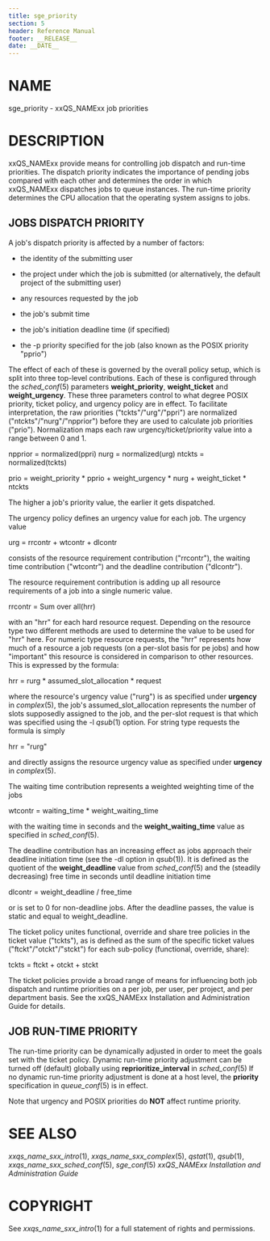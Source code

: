```yaml
---
title: sge_priority
section: 5
header: Reference Manual
footer: __RELEASE__
date: __DATE__
---
```


# NAME

sge_priority - xxQS_NAMExx job priorities

# DESCRIPTION

xxQS_NAMExx provide means for controlling job dispatch and run-time
priorities. The dispatch priority indicates the importance of pending
jobs compared with each other and determines the order in which
xxQS_NAMExx dispatches jobs to queue instances. The run-time priority
determines the CPU allocation that the operating system assigns to jobs.

## **JOBS DISPATCH PRIORITY**

A job's dispatch priority is affected by a number of factors:

-   the identity of the submitting user

-   the project under which the job is submitted (or alternatively, the
    default project of the submitting user)

-   any resources requested by the job

-   the job's submit time

-   the job's initiation deadline time (if specified)

-   the -p priority specified for the job (also known as the POSIX
    priority "pprio")

The effect of each of these is governed by the overall policy setup,
which is split into three top-level contributions. Each of these is
configured through the *sched_conf*(5) parameters **weight_priority**,
**weight_ticket** and **weight_urgency**. These three parameters control
to what degree POSIX priority, ticket policy, and urgency policy are in
effect. To facilitate interpretation, the raw priorities
("tckts"/"urg"/"ppri") are normalized ("ntckts"/"nurg"/"npprior") before
they are used to calculate job priorities ("prio"). Normalization maps
each raw urgency/ticket/priority value into a range between 0 and 1.

npprior = normalized(ppri) nurg = normalized(urg) ntckts =
normalized(tckts)

prio = weight_priority \* pprio + weight_urgency \* nurg + weight_ticket
\* ntckts

The higher a job's priority value, the earlier it gets dispatched.

The urgency policy defines an urgency value for each job. The urgency
value

urg = rrcontr + wtcontr + dlcontr

consists of the resource requirement contribution ("rrcontr"), the
waiting time contribution ("wtcontr") and the deadline contribution
("dlcontr").

The resource requirement contribution is adding up all resource
requirements of a job into a single numeric value.

rrcontr = Sum over all(hrr)

with an "hrr" for each hard resource request. Depending on the resource
type two different methods are used to determine the value to be used
for "hrr" here. For numeric type resource requests, the "hrr" represents
how much of a resource a job requests (on a per-slot basis for pe jobs)
and how "important" this resource is considered in comparison to other
resources. This is expressed by the formula:

hrr = rurg \* assumed_slot_allocation \* request

where the resource's urgency value ("rurg") is as specified under
**urgency** in *complex*(5), the job's assumed_slot_allocation
represents the number of slots supposedly assigned to the job, and the
per-slot request is that which was specified using the -l *qsub*(1)
option. For string type requests the formula is simply

hrr = "rurg"

and directly assigns the resource urgency value as specified under
**urgency** in *complex*(5).

The waiting time contribution represents a weighted weighting time of
the jobs

wtcontr = waiting_time \* weight_waiting_time

with the waiting time in seconds and the **weight_waiting_time** value
as specified in *sched_conf*(5).

The deadline contribution has an increasing effect as jobs approach
their deadline initiation time (see the -dl option in *qsub*(1)). It is
defined as the quotient of the **weight_deadline** value from
*sched_conf*(5) and the (steadily decreasing) free time in seconds
until deadline initiation time

dlcontr = weight_deadline / free_time

or is set to 0 for non-deadline jobs. After the deadline passes, the
value is static and equal to weight_deadline.

The ticket policy unites functional, override and share tree policies in
the ticket value ("tckts"), as is defined as the sum of the specific
ticket values ("ftckt"/"otckt"/"stckt") for each sub-policy (functional,
override, share):

tckts = ftckt + otckt + stckt

The ticket policies provide a broad range of means for influencing both
job dispatch and runtime priorities on a per job, per user, per project,
and per department basis. See the xxQS_NAMExx Installation and
Administration Guide for details.

## **JOB RUN-TIME PRIORITY**

The run-time priority can be dynamically adjusted in order to meet the
goals set with the ticket policy. Dynamic run-time priority adjustment
can be turned off (default) globally using **reprioritize_interval** in
*sched_conf*(5) If no dynamic run-time priority adjustment is done at a
host level, the **priority** specification in *queue_conf*(5) is in
effect.

Note that urgency and POSIX priorities do **NOT** affect runtime
priority.

# SEE ALSO

*xxqs_name_sxx_intro*(1), *xxqs_name_sxx_complex*(5), *qstat*(1), *qsub*(1),
*xxqs_name_sxx_sched_conf*(5), *sge_conf*(5) *xxQS_NAMExx Installation and
Administration Guide*

# COPYRIGHT

See *xxqs_name_sxx_intro*(1) for a full statement of rights and
permissions.
